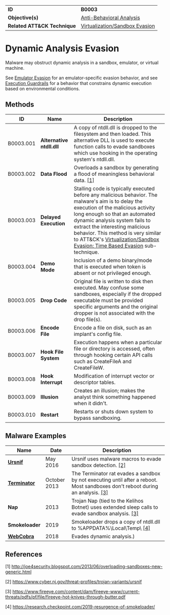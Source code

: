 |||
|---------|------------------------|
|**ID**|**B0003**|
|**Objective(s)**|[Anti-Behavioral Analysis](https://github.com/MBCProject/mbc-beta/tree/master/anti-behavioral-analysis)|
|**Related ATT&CK Technique**|[Virtualization/Sandbox Evasion](https://attack.mitre.org/techniques/T1497/)|

Dynamic Analysis Evasion
========================
Malware may obstruct dynamic analysis in a sandbox, emulator, or virtual machine. 

See [Emulator Evasion](https://github.com/MBCProject/mbc-beta/tree/master/anti-behavioral-analysis/evade-emulator.md) for an  emulator-specific evasion behavior, and see [Execution Guardrails](https://github.com/MBCProject/mbc-beta/blob/master/anti-behavioral-analysis/execution-guardrails.md) for a behavior that constrains dynamic execution based on environmental conditions. 

Methods
-------
|ID|Name|Description|
|-----------------------------|--------|-----------------------------|
|B0003.001|**Alternative ntdll.dll**|A copy of ntdll.dll is dropped to the filesystem and then loaded. This alternative DLL is used to execute function calls to evade sandboxes which use hooking in the operating system's ntdll.dll.|
|B0003.002|**Data Flood**|Overloads a sandbox by generating a flood of meaningless behavioral data. [[1]](#1)|
|B0003.003|**Delayed Execution**|Stalling code is typically executed before any malicious behavior. The malware's aim is to delay the execution of the malicious activity long enough so that an automated dynamic analysis system fails to extract the interesting malicious behavior. This method is very similar to ATT&CK's [Virtualization/Sandbox Evasion: Time Based Evasion](https://attack.mitre.org/techniques/T1497/003/) sub-technique.| 
|B0003.004|**Demo Mode**|Inclusion of a demo binary/mode that is executed when token is absent or not privileged enough.|
|B0003.005|**Drop Code**|Original file is written to disk then executed. May confuse some sandboxes, especially if the dropped executable must be provided specific arguments and the original dropper is not associated with the drop file(s).|
|B0003.006|**Encode File**|Encode a file on disk, such as an implant's config file.|
|B0003.007|**Hook File System**|Execution happens when a particular file or directory is accessed, often through hooking certain API calls such as CreateFileA and CreateFileW.|
|B0003.008|**Hook Interrupt**|Modification of interrupt vector or descriptor tables.|
|B0003.009|**Illusion**|Creates an illusion; makes the analyst think something happened when it didn't.|
|B0003.010|**Restart**|Restarts or shuts down system to bypass sandboxing.|


Malware Examples
----------------
|Name|Date|Description|
|-----------------------------|-----------|-----------------------------|
|[**Ursnif**](https://github.com/MBCProject/mbc-beta/blob/master/xample-malware/ursnif.md)|May 2016|Ursnif uses malware macros to evade sandbox detection. [[2]](#2)|
|[**Terminator**](https://github.com/MBCProject/mbc-beta/blob/master/xample-malware/terminator.md)|October 2013|The Terminator rat evades a sandbox by not executing until after a reboot. Most sandboxes don't reboot during an analysis. [[3]](#3)|
|**Nap**|2013|Trojan Nap (tied to the Kelihos Botnet) uses extended sleep calls to evade sandbox analysis. [[3]](#3)|
|**Smokeloader**|2019|Smokeloader drops a copy of ntdll.dll to %APPDATA%\Local\Temp\ [[4]](#4)|
|[**WebCobra**](https://github.com/MBCProject/mbc-beta/blob/master/xample-malware/webcobra.md)|2018|Evades dynamic analysis.)|

References
----------
<a name="1">[1]</a> http://joe4security.blogspot.com/2013/06/overloading-sandboxes-new-generic.html

<a name="2">[2]</a> https://www.cyber.nj.gov/threat-profiles/trojan-variants/ursnif

<a name="3">[3]</a> https://www.fireeye.com/content/dam/fireeye-www/current-threats/pdfs/pf/file/fireeye-hot-knives-through-butter.pdf

<a name="4">[4]</a> https://research.checkpoint.com/2019-resurgence-of-smokeloader/
